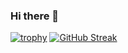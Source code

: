 ### Hi there 👋
[![trophy](https://github-profile-trophy.vercel.app/?username=acksa123&theme=onedark)](https://github.com/ryo-ma/github-profile-trophy)
[![GitHub Streak](http://github-readme-streak-stats.herokuapp.com?user=acksa123&theme=dark)](https://git.io/streak-stats)
<!--
**acksa123/acksa123** is a ✨ _special_ ✨ repository because its `README.md` (this file) appears on your GitHub profile.

Here are some ideas to get you started:

- 🔭 I’m currently working on ...
- 🌱 I’m currently learning ...
- 👯 I’m looking to collaborate on ...
- 🤔 I’m looking for help with ...
- 💬 Ask me about ...
- 📫 How to reach me: ...
- 😄 Pronouns: ...
- ⚡ Fun fact: ...
-->
